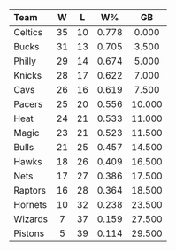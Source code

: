 | Team                             |  W  |  L  |  W%   |   GB   |
|:---------------------------------|:---:|:---:|:-----:|:------:|
| [](/r/bostonceltics) Celtics     | 35  | 10  | 0.778 | 0.000  |
| [](/r/mkebucks) Bucks            | 31  | 13  | 0.705 | 3.500  |
| [](/r/sixers) Philly             | 29  | 14  | 0.674 | 5.000  |
| [](/r/nyknicks) Knicks           | 28  | 17  | 0.622 | 7.000  |
| [](/r/clevelandcavs) Cavs        | 26  | 16  | 0.619 | 7.500  |
| [](/r/pacers) Pacers             | 25  | 20  | 0.556 | 10.000 |
| [](/r/heat) Heat                 | 24  | 21  | 0.533 | 11.000 |
| [](/r/orlandomagic) Magic        | 23  | 21  | 0.523 | 11.500 |
| [](/r/chicagobulls) Bulls        | 21  | 25  | 0.457 | 14.500 |
| [](/r/atlantahawks) Hawks        | 18  | 26  | 0.409 | 16.500 |
| [](/r/gonets) Nets               | 17  | 27  | 0.386 | 17.500 |
| [](/r/torontoraptors) Raptors    | 16  | 28  | 0.364 | 18.500 |
| [](/r/charlottehornets) Hornets  | 10  | 32  | 0.238 | 23.500 |
| [](/r/washingtonwizards) Wizards |  7  | 37  | 0.159 | 27.500 |
| [](/r/detroitpistons) Pistons    |  5  | 39  | 0.114 | 29.500 |